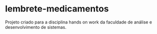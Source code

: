 # lembrete-medicamentos
Projeto criado para a disciplina hands on work da faculdade de análise e desenvolvimento de sistemas.
